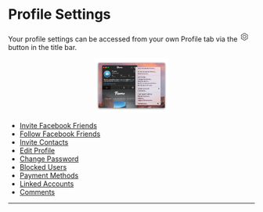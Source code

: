 # Profile Settings

Your profile settings can be accessed from your own Profile tab via the <img src="/views/assets/settings.png" width="20" height="20" /> button in the title bar.

<p style="text-align: center; margin-top: 1em;"><img src="/views/assets/profile-settings.png" width="30%" height="30%" /></p>

- [Invite Facebook Friends](views/profile/invitefacebook.md)
- [Follow Facebook Friends](views/profile/followfacebook.md)
- [Invite Contacts](views/profile/invitecontacts.md)
- [Edit Profile](views/profile/editprofile.md)
- [Change Password](views/profile/editpassword.md)
- [Blocked Users](views/profile/blockedusers.md)
- [Payment Methods](views/profile/paymentmethods.md)
- [Linked Accounts](views/profile/linkedaccounts.md)
- [Comments](views/profile/comments.md)

<hr />